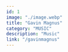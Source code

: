 ```yaml
---
id: 1
image: "./image.webp"
title: "Gavin Magnus"
category: "MUSIC"
description: "Music"
link: "/gavinmagnus"
---
```

